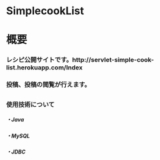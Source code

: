 # SimplecookList
<h1>概要
 <h3>レシピ公開サイトです。http://servlet-simple-cook-list.herokuapp.com/Index
 <h3>投稿、投稿の閲覧が行えます。
  <h2>
 <h3>使用技術について
   <h5>・Java
   <h5>・MySQL
   <h5>・JDBC
   
